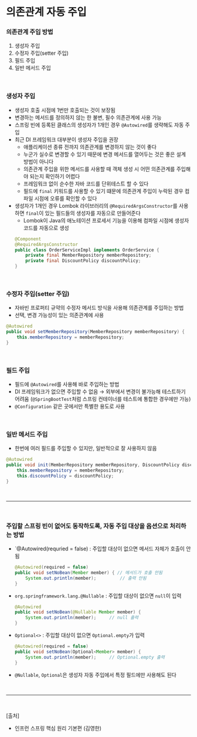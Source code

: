 # 의존관계 자동 주입

### 의존관계 주입 방법
1. 생성자 주입
2. 수정자 주입(setter 주입)
3. 필드 주입
4. 일반 메서드 주입

<br/>

### 생성자 주입
* 생성자 호출 시점에 1번만 호출되는 것이 보장됨
* 변경하는 메서드를 정의하지 않는 한 불변, 필수 의존관계에 사용 가능
* 스프링 빈에 등록된 클래스의 생성자가 1개인 경우 `@Autowired`를 생략해도 자동 주입
* 최근 DI 프레임워크 대부분이 생성자 주입을 권장
    * 애플리케이션 종류 전까지 의존관계를 변경하지 않는 것이 좋다
    * 누군가 실수로 변경할 수 있기 때문에 변경 메서드를 열어두는 것은 좋은 설계 방법이 아니다
    * 의존관계 주입을 위한 메서드를 사용할 때 객체 생성 시 어떤 의존관계를 주입해야 되는지 확인하기 어렵다
    * 프레임워크 없이 순수한 자바 코드를 단위테스트 할 수 있다
    * 필드에 `final` 키워드를 사용할 수 있기 떄문에 의존관계 주입이 누락된 경우 컴파일 시점에 오류를 확인할 수 있다
* 생성자가 1개인 경우 Lombok 라이브러리의 `@RequiredArgsConstructor`를 사용하면 `final`이 있는 필드들의 생성자를 자동으로 만들어준다
    * Lombok이 Java의 애노테이션 프로세서 기능을 이용해 컴파일 시점에 생성자 코드를 자동으로 생성
    ```java
    @Component
    @RequiredArgsConstructor
    public class OrderServiceImpl implements OrderService {
        private final MemberRepository memberRepository;
        private final DiscountPolicy discountPolicy;
    }
    ```

<br/>

### 수정자 주입(setter 주입)
* 자바빈 프로퍼티 규약의 수정자 메서드 방식을 사용해 의존관계를 주입하는 방법
* 선택, 변경 가능성이 있는 의존관계에 사용
```java
@Autowired
public void setMemberRepository(MemberRepository memberRepository) {
    this.memberRepository = memberRepository;
}
```

<br/>

### 필드 주입
* 필드에 `@Autowired`를 사용해 바로 주입하는 방법
* DI 프레임워크가 없으면 주입할 수 없음 → 외부에서 변경이 불가능해 테스트하기 어려움 (`@SpringBootTest`처럼 스프링 컨테이너를 테스트에 통합한 경우에만 가능)
* `@Configuration` 같은 곳에서만 특별한 용도로 사용

<br/>

### 일반 메서드 주입
* 한번에 여러 필드를 주입할 수 있지만, 일반적으로 잘 사용하지 않음
```java
@Autowired
public void init(MemberRepository memberRepository, DiscountPolicy discountPolicy) {
    this.memberRepository = memberRepository;
    this.discountPolicy = discountPolicy;
}
```

<br/>

---

<br/>

### 주입할 스프링 빈이 없어도 동작하도록, 자동 주입 대상을 옵션으로 처리하는 방법
* `@Autowired(requried = false) : 주입할 대상이 없으면 메서드 자체가 호출이 안됨
    ```java
    @Autowired(required = false)
    public void setNoBean(Member member) { // 메서드가 호출 안됨
        System.out.println(member);         // 출력 안됨
    }
    ```
* `org.springframework.lang.@Nullable` : 주입할 대상이 없으면 `null`이 입력
    ```java
    @Autowired
    public void setNoBean(@Nullable Member member) {
        System.out.println(member);     // null 출력
    }
    ```
* `Optional<>` : 주입할 대상이 없으면 `Optional.empty`가 입력
    ```java
    @Autowired(required = false)
    public void setNoBean(Optional<Member> member) {
        System.out.println(member);     // Optional.empty 출력
    }
    ```
* `@Nullable`, `Optional`은 생성자 자동 주입에서 특정 필드에만 사용해도 된다
<br/>

--- 

<br/>

[출처]

- 인프런 스프링 핵심 원리 기본편 (김영한)